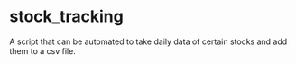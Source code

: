 # stock_tracking
A script that can be automated to take daily data of certain stocks and add them to a csv file.
